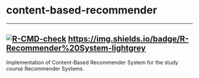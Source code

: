 # content-based-recommender
-------------
[![R-CMD-check](https://github.com/SimonStaehli/content-based-recommender/actions/workflows/R-CMD-check.yaml/badge.svg)](https://github.com/SimonStaehli/content-based-recommender/actions/workflows/R-CMD-check.yaml)
https://img.shields.io/badge/R-Recommender%20System-lightgrey
-------------
Implementation of Content-Based Recommender System for the study course Recommender Systems.
